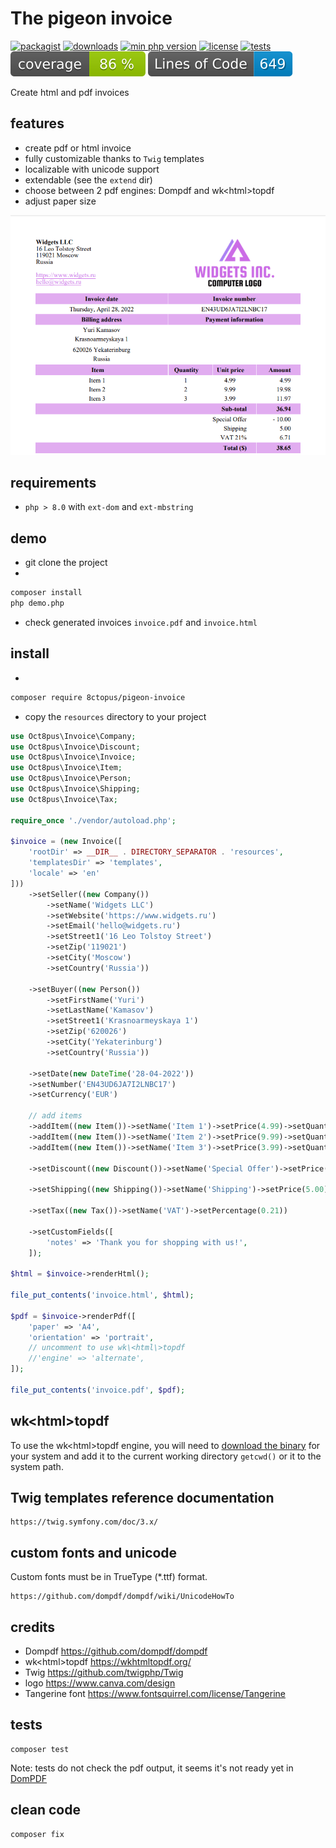 # The pigeon invoice

[![packagist](http://poser.pugx.org/8ctopus/pigeon-invoice/v)](https://packagist.org/packages/8ctopus/pigeon-invoice)
[![downloads](http://poser.pugx.org/8ctopus/pigeon-invoice/downloads)](https://packagist.org/packages/8ctopus/pigeon-invoice)
[![min php version](http://poser.pugx.org/8ctopus/pigeon-invoice/require/php)](https://packagist.org/packages/8ctopus/pigeon-invoice)
[![license](http://poser.pugx.org/8ctopus/pigeon-invoice/license)](https://packagist.org/packages/8ctopus/pigeon-invoice)
[![tests](https://github.com/8ctopus/pigeon-invoice/actions/workflows/tests.yml/badge.svg)](https://github.com/8ctopus/pigeon-invoice/actions/workflows/tests.yml)
![code coverage badge](https://raw.githubusercontent.com/8ctopus/pigeon-invoice/image-data/coverage.svg)
![lines of code](https://raw.githubusercontent.com/8ctopus/pigeon-invoice/image-data/lines.svg)

Create html and pdf invoices

## features

- create pdf or html invoice
- fully customizable thanks to `Twig` templates
- localizable with unicode support
- extendable (see the `extend` dir)
- choose between 2 pdf engines: Dompdf and wk\<html\>topdf
- adjust paper size

![invoice demo screenshot](screenshot.png)

## requirements

- `php > 8.0` with `ext-dom` and `ext-mbstring`

## demo

- git clone the project
-

```sh
composer install
php demo.php
```

- check generated invoices `invoice.pdf` and `invoice.html`

## install

-

```sh
composer require 8ctopus/pigeon-invoice
```

- copy the `resources` directory to your project

```php
use Oct8pus\Invoice\Company;
use Oct8pus\Invoice\Discount;
use Oct8pus\Invoice\Invoice;
use Oct8pus\Invoice\Item;
use Oct8pus\Invoice\Person;
use Oct8pus\Invoice\Shipping;
use Oct8pus\Invoice\Tax;

require_once './vendor/autoload.php';

$invoice = (new Invoice([
    'rootDir' => __DIR__ . DIRECTORY_SEPARATOR . 'resources',
    'templatesDir' => 'templates',
    'locale' => 'en'
]))
    ->setSeller((new Company())
        ->setName('Widgets LLC')
        ->setWebsite('https://www.widgets.ru')
        ->setEmail('hello@widgets.ru')
        ->setStreet1('16 Leo Tolstoy Street')
        ->setZip('119021')
        ->setCity('Moscow')
        ->setCountry('Russia'))

    ->setBuyer((new Person())
        ->setFirstName('Yuri')
        ->setLastName('Kamasov')
        ->setStreet1('Krasnoarmeyskaya 1')
        ->setZip('620026')
        ->setCity('Yekaterinburg')
        ->setCountry('Russia'))

    ->setDate(new DateTime('28-04-2022'))
    ->setNumber('EN43UD6JA7I2LNBC17')
    ->setCurrency('EUR')

    // add items
    ->addItem((new Item())->setName('Item 1')->setPrice(4.99)->setQuantity(1))
    ->addItem((new Item())->setName('Item 2')->setPrice(9.99)->setQuantity(2))
    ->addItem((new Item())->setName('Item 3')->setPrice(3.99)->setQuantity(3))

    ->setDiscount((new Discount())->setName('Special Offer')->setPrice(10.00))

    ->setShipping((new Shipping())->setName('Shipping')->setPrice(5.00))

    ->setTax((new Tax())->setName('VAT')->setPercentage(0.21))

    ->setCustomFields([
        'notes' => 'Thank you for shopping with us!',
    ]);

$html = $invoice->renderHtml();

file_put_contents('invoice.html', $html);

$pdf = $invoice->renderPdf([
    'paper' => 'A4',
    'orientation' => 'portrait',
    // uncomment to use wk\<html\>topdf
    //'engine' => 'alternate',
]);

file_put_contents('invoice.pdf', $pdf);
```

## wk\<html\>topdf

To use the wk\<html\>topdf engine, you will need to [download the binary](https://wkhtmltopdf.org/downloads.html) for your system and add it to the current working directory `getcwd()` or it to the system path.

## Twig templates reference documentation

    https://twig.symfony.com/doc/3.x/

## custom fonts and unicode

Custom fonts must be in TrueType (\*.ttf) format.

    https://github.com/dompdf/dompdf/wiki/UnicodeHowTo

## credits

- Dompdf https://github.com/dompdf/dompdf
- wk\<html\>topdf https://wkhtmltopdf.org/
- Twig https://github.com/twigphp/Twig
- logo https://www.canva.com/design
- Tangerine font https://www.fontsquirrel.com/license/Tangerine

## tests

    composer test

Note: tests do not check the pdf output, it seems it's not ready yet in [DomPDF](https://github.com/dompdf/dompdf/pull/2510)

## clean code

    composer fix
